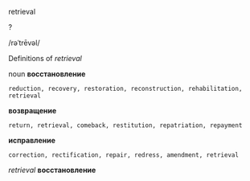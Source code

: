 retrieval

?

/rəˈtrēvəl/

Definitions of _retrieval_

noun
**восстановление**

    reduction, recovery, restoration, reconstruction, rehabilitation, retrieval
**возвращение**

    return, retrieval, comeback, restitution, repatriation, repayment
**исправление**

    correction, rectification, repair, redress, amendment, retrieval

_retrieval_
**восстановление**